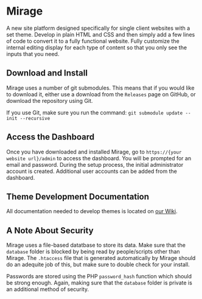 # Mirage

A new site platform designed specifically for single client websites with a set theme. Develop in plain HTML and CSS and then simply add a few lines of code to convert it to a fully functional website. Fully customize the internal editing display for each type of content so that you only see the inputs that you need.

## Download and Install

Mirage uses a number of git submodules. This means that if you would like to download it, either use a download from the `Releases` page on GitHub, or download the repository using Git.

If you use Git, make sure you run the command: `git submodule update --init --recursive`

## Access the Dashboard

Once you have downloaded and installed Mirage, go to `https://{your website url}/admin` to access the dashboard. You will be prompted for an email and password. During the setup process, the initial administrator account is created. Additional user accounts can be added from the dashboard.

## Theme Development Documentation

All documentation needed to develop themes is located on [our Wiki](https://github.com/johnroper100/mirage/wiki).

## A Note About Security

Mirage uses a file-based datatbase to store its data. Make sure that the `database` folder is blocked by being read by people/scripts other than Mirage. The `.htaccess` file that is generated automatically by Mirage should do an adequite job of this, but make sure to double check for your install.

Passwords are stored using the PHP `password_hash` function which should be strong enough. Again, making sure that the `database` folder is private is an additional method of security.